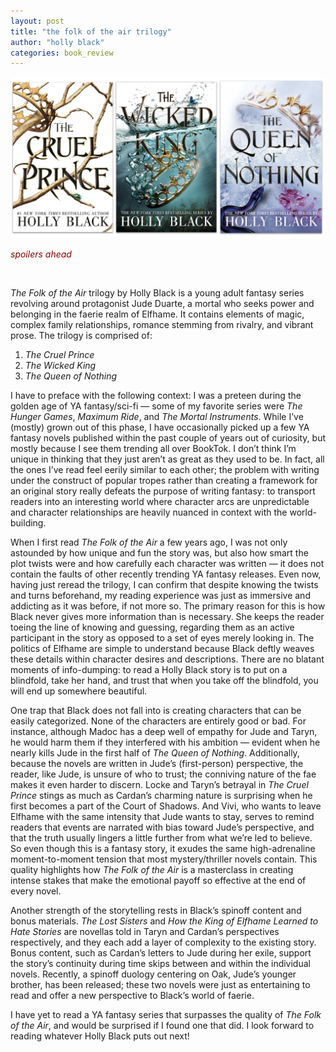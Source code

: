 ```yaml
---
layout: post
title: "the folk of the air trilogy"
author: "holly black"
categories: book_review
---
```


<img src="\docs\assets\img\tfota.jpg" width="600" max-width="50%" max-height="50%">

<br>

<font color="#8B0000"> *spoilers ahead* </font>

<br>

*The Folk of the Air* trilogy by Holly Black is a young adult fantasy series revolving around protagonist Jude Duarte, a mortal who seeks power and belonging in the faerie realm of Elfhame. It contains elements of magic, complex family relationships, romance stemming from rivalry, and vibrant prose. The trilogy is comprised of:

1. *The Cruel Prince*
2. *The Wicked King*
3. *The Queen of Nothing*

I have to preface with the following context: I was a preteen during the golden age of YA fantasy/sci-fi — some of my favorite series were *The Hunger Games*, *Maximum Ride*, and *The Mortal Instruments*. While I’ve (mostly) grown out of this phase, I have occasionally picked up a few YA fantasy novels published within the past couple of years out of curiosity, but mostly because I see them trending all over BookTok. I don’t think I’m unique in thinking that they just aren’t as great as they used to be. In fact, all the ones I’ve read feel eerily similar to each other; the problem with writing under the construct of popular tropes rather than creating a framework for an original story really defeats the purpose of writing fantasy: to transport readers into an interesting world where character arcs are unpredictable and character relationships are heavily nuanced in context with the world-building.

When I first read *The Folk of the Air* a few years ago, I was not only astounded by how unique and fun the story was, but also how smart the plot twists were and how carefully each character was written — it does not contain the faults of other recently trending YA fantasy releases. Even now, having just reread the trilogy, I can confirm that despite knowing the twists and turns beforehand, my reading experience was just as immersive and addicting as it was before, if not more so. The primary reason for this is how Black never gives more information than is necessary. She keeps the reader toeing the line of knowing and guessing, regarding them as an active participant in the story as opposed to a set of eyes merely looking in. The politics of Elfhame are simple to understand because Black deftly weaves these details within character desires and descriptions. There are no blatant moments of info-dumping: to read a Holly Black story is to put on a blindfold, take her hand, and trust that when you take off the blindfold, you will end up somewhere beautiful.

One trap that Black does not fall into is creating characters that can be easily categorized. None of the characters are entirely good or bad. For instance, although Madoc has a deep well of empathy for Jude and Taryn, he would harm them if they interfered with his ambition — evident when he nearly kills Jude in the first half of *The Queen of Nothing*. Additionally, because the novels are written in Jude’s (first-person) perspective, the reader, like Jude, is unsure of who to trust; the conniving nature of the fae makes it even harder to discern. Locke and Taryn’s betrayal in *The Cruel Prince* stings as much as Cardan’s charming nature is surprising when he first becomes a part of the Court of Shadows. And Vivi, who wants to leave Elfhame with the same intensity that Jude wants to stay, serves to remind readers that events are narrated with bias toward Jude’s perspective, and that the truth usually lingers a little further from what we’re led to believe. So even though this is a fantasy story, it exudes the same high-adrenaline moment-to-moment tension that most mystery/thriller novels contain. This quality highlights how *The Folk of the Air* is a masterclass in creating intense stakes that make the emotional payoff so effective at the end of every novel.

Another strength of the storytelling rests in Black’s spinoff content and bonus materials. *The Lost Sisters* and *How the King of Elfhame Learned to Hate Stories* are novellas told in Taryn and Cardan’s perspectives respectively, and they each add a layer of complexity to the existing story. Bonus content, such as Cardan’s letters to Jude during her exile, support the story’s continuity during time skips between and within the individual novels. Recently, a spinoff duology centering on Oak, Jude’s younger brother, has been released; these two novels were just as entertaining to read and offer a new perspective to Black’s world of faerie.

I have yet to read a YA fantasy series that surpasses the quality of *The Folk of the Air*, and would be surprised if I found one that did. I look forward to reading whatever Holly Black puts out next!